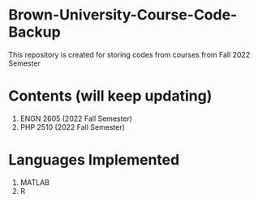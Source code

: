 # Brown-University-Course-Code-Backup
This repository is created for storing codes from courses from Fall 2022 Semester
# Contents (will keep updating)
1. ENGN 2605 (2022 Fall Semester)
2. PHP 2510 (2022 Fall Semester)
# Languages Implemented
1. MATLAB
2. R
